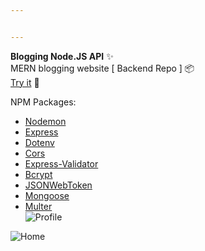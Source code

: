 ```yaml
---


---
```


<p><strong>Blogging Node.JS API</strong> ✨<br>
MERN blogging website [ Backend Repo ] 📦<br>
<a href="https://wiki-blogging.herokuapp.com/home">Try it</a> 🚀</p>
<p>NPM Packages:</p>
<ul>
<li><a href="https://www.npmjs.com/package/nodemon">Nodemon</a></li>
<li><a href="https://www.npmjs.com/package/express">Express</a></li>
<li><a href="https://www.npmjs.com/package/dotenv">Dotenv</a></li>
<li><a href="https://www.npmjs.com/package/cors">Cors</a></li>
<li><a href="https://www.npmjs.com/package/express-validator">Express-Validator</a></li>
<li><a href="https://www.npmjs.com/package/bcrypt">Bcrypt</a></li>
<li><a href="https://www.npmjs.com/package/jsonwebtoken">JSONWebToken</a></li>
<li><a href="https://www.npmjs.com/package/mongoose">Mongoose</a></li>
<li><a href="https://www.npmjs.com/package/multer">Multer</a><br>
<img src="https://i.imgur.com/MPAMd72.png" alt="Profile"></li>
</ul>
<p><img src="https://i.imgur.com/YImUAXt.png" alt="Home"></p>

